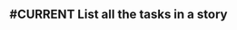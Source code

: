 ## #CURRENT List all the tasks in a story
<!--  #story -->
<!-- created:2023-09-13T01:06:24.152Z task-id:74yjz order:-30 story-id:List-tasks-in-a-story -->
